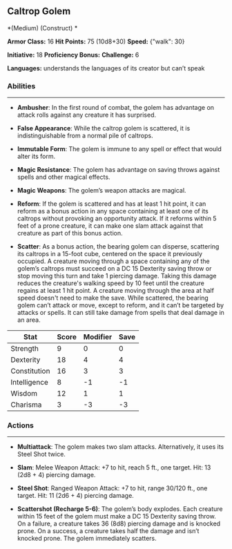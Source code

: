 ## Caltrop Golem
*(Medium) (Construct) *

**Armor Class:** 16
**Hit Points:** 75 (10d8+30)
**Speed:** {"walk": 30}

**Initiative:** 18
**Proficiency Bonus:**
**Challenge:** 6

**Languages:** understands the languages of its creator but can’t speak

### Abilities
 --- 
- **Ambusher**: In the first round of combat, the golem has advantage on attack rolls against any creature it has surprised.

- **False Appearance**: While the caltrop golem is scattered, it is indistinguishable from a normal pile of caltrops.

- **Immutable Form**: The golem is immune to any spell or effect that would alter its form.

- **Magic Resistance**: The golem has advantage on saving throws against spells and other magical effects.

- **Magic Weapons**: The golem’s weapon attacks are magical.

- **Reform**: If the golem is scattered and has at least 1 hit point, it can reform as a bonus action in any space containing at least one of its caltrops without provoking an opportunity attack. If it reforms within 5 feet of a prone creature, it can make one slam attack against that creature as part of this bonus action.

- **Scatter**: As a bonus action, the bearing golem can disperse, scattering its caltrops in a 15-foot cube, centered on the space it previously occupied. A creature moving through a space containing any of the golem’s caltrops must succeed on a DC 15 Dexterity saving throw or stop moving this turn and take 1 piercing damage. Taking this damage reduces the creature's walking speed by 10 feet until the creature regains at least 1 hit point. A creature moving through the area at half speed doesn't need to make the save. While scattered, the bearing golem can’t attack or move, except to reform, and it can’t be targeted by attacks or spells. It can still take damage from spells that deal damage in an area.



| Stat | Score | Modifier | Save |
| ---- | ---- | ---- | ---- |
| Strength | 9 | 0 | 0 |
| Dexterity | 18 | 4 | 4 |
| Constitution | 16 | 3 | 3 |
| Intelligence | 8 | -1 | -1 |
| Wisdom | 12 | 1 | 1 |
| Charisma | 3 | -3 | -3 |

### Actions
 --- 
- **Multiattack**: The golem makes two slam attacks. Alternatively, it uses its Steel Shot twice.

- **Slam**: Melee Weapon Attack: +7 to hit, reach 5 ft., one target. Hit: 13 (2d8 + 4) piercing damage.

- **Steel Shot**: Ranged Weapon Attack: +7 to hit, range 30/120 ft., one target. Hit: 11 (2d6 + 4) piercing damage.

- **Scattershot (Recharge 5-6)**: The golem’s body explodes. Each creature within 15 feet of the golem must make a DC 15 Dexterity saving throw. On a failure, a creature takes 36 (8d8) piercing damage and is knocked prone. On a success, a creature takes half the damage and isn’t knocked prone. The golem immediately scatters.

